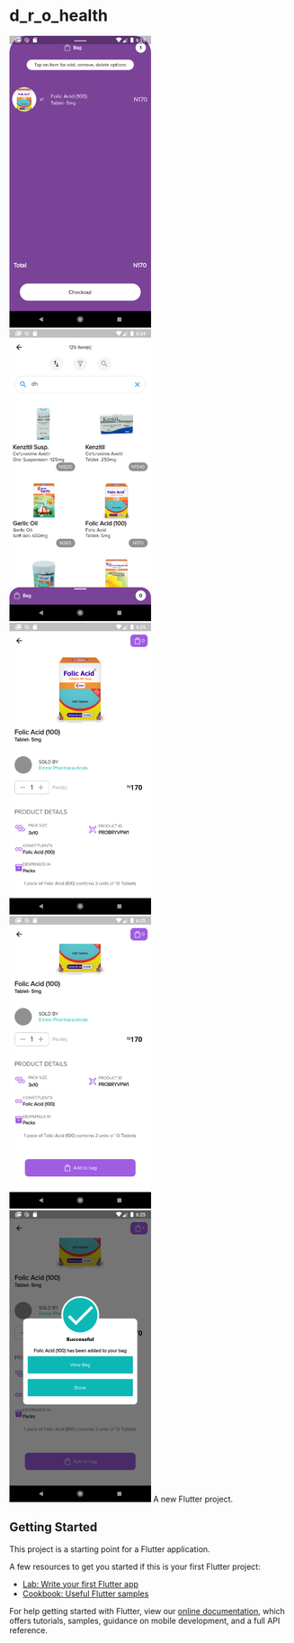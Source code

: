# d_r_o_health
<img src="./Screenshot1.png" width="50%" height="50%">
<img src="./Screenshot2.png" width="50%" height="50%">
<img src="./Screenshot3.png" width="50%" height="50%">
<img src="./Screenshot4.png" width="50%" height="50%">
<img src="./Screenshot5.png" width="50%" height="50%">
A new Flutter project.

## Getting Started

This project is a starting point for a Flutter application.

A few resources to get you started if this is your first Flutter project:

- [Lab: Write your first Flutter app](https://flutter.dev/docs/get-started/codelab)
- [Cookbook: Useful Flutter samples](https://flutter.dev/docs/cookbook)

For help getting started with Flutter, view our
[online documentation](https://flutter.dev/docs), which offers tutorials,
samples, guidance on mobile development, and a full API reference.
